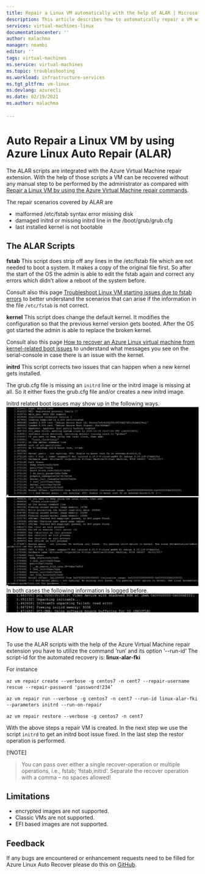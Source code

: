 ```yaml
---
title: Repair a Linux VM automatically with the help of ALAR | Microsoft Docs
description: This article describes how to automatically repair a VM with the Azure Virtual Machine repair command and the Azure Linux Auto Repair scripts (ALAR).
services: virtual-machines-linux
documentationcenter: ''
author: malachma
manager: noambi
editor: ''
tags: virtual-machines
ms.service: virtual-machines
ms.topic: troubleshooting
ms.workload: infrastructure-services
ms.tgt_pltfrm: vm-linux
ms.devlang: azurecli
ms.date: 02/19/2021
ms.author: malachma

---
```


# Auto Repair a Linux VM by using Azure Linux Auto Repair (ALAR)

The ALAR scripts are integrated with the Azure Virtual Machine repair extension. With the help of those scripts a VM can be recovered without any manual step to be performed by the administrator as compared with [Repair a Linux VM by using the Azure Virtual Machine repair commands](./repair-linux-vm-using-azure-virtual-machine-repair-commands.md). 

The repair scenarios covered by ALAR are
- malformed /etc/fstab
   syntax error
   missing disk
- damaged initrd or missing initrd line in the /boot/grub/grub.cfg
- last installed kernel is not bootable

## The ALAR Scripts

**fstab**
This script does strip off any lines in the /etc/fstab file which are not needed to boot a system. It makes a copy of the original file first. So after the start of the OS the admin is able to edit the fstab again and correct any errors which didn’t allow a reboot of the system before.

Consult also this page [Troubleshoot Linux VM starting issues due to fstab errors](./linux-virtual-machine-cannot-start-fstab-errors.md) to better understand the scenarios that can arise if the information in the file `/etc/fstab` is not correct.

**kernel**
This script does change the default kernel. It modifies the configuration so that the previous kernel version gets booted. After the OS got started the admin is able to replace the broken kernel.

Consult also this page [How to recover an Azure Linux virtual machine from kernel-related boot issues](https://docs.microsoft.com/en-gb/troubleshoot/azure/virtual-machines/kernel-related-boot-issues) to understand what messages you see on the serial-console in case there is an issue with the kernel.

**initrd**
This script corrects two issues that can happen when a new kernel gets installed.

The grub.cfg file is missing an `initrd` line or the initrd image is missing at all. So it either fixes the grub.cfg file and/or creates a new initrd image.

Initrd related boot issues may show up in the following ways.
![Not syncing VFS](media/repair-linux-vm-using-ALAR/not-syncing-VFS.png)
![No working init found](media/repair-linux-vm-using-ALAR/no-working-init-found.png)
In both cases the following information is logged before.
![Unpacking failed](media/repair-linux-vm-using-ALAR/unpacking-failed.png)



## How to use ALAR
To use the ALAR scripts with the help of the Azure Virtual Machine repair extension you have to utilize the command ‘run’ and its option ‘--run-id’ The script-id for the automated recovery is: **linux-alar-fki**

For instance

```azurecli-interactive
az vm repair create --verbose -g centos7 -n cent7 --repair-username rescue --repair-password 'password!234’
 ```

```azurecli-interactive
az vm repair run --verbose -g centos7 -n cent7 --run-id linux-alar-fki --parameters initrd --run-on-repair
 ```

```azurecli-interactive
az vm repair restore --verbose -g centos7 -n cent7
 ```

With the above steps a repair VM is created. In the next step we use the script `initrd` to get an initrd boot issue fixed. In the last step the restor operation is performed.

  [!NOTE]
>  You can pass over either a single
> recover-operation or multiple operations, i.e.,
>  fstab; ‘fstab,initrd’. 
> Separate the recover operation with a comma – no spaces allowed!


## Limitations
- encrypted images are not supported.
- Classic VMs are not supported.
- EFI based images are not supported.


## Feedback

If any bugs are encountered or enhancement requests need to be filled for Azure Linux Auto Recover please do this on [GitHub](https://github.com/Azure/repair-script-library/issues).